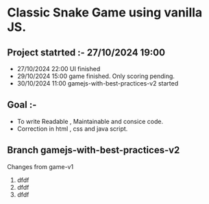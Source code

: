 # Classic Snake Game using vanilla JS.

## Project statrted :- 27/10/2024 19:00

- 27/10/2024 22:00 UI finished
- 29/10/2024 15:00 game finished. Only scoring pending.
- 30/10/2024 11:00 gamejs-with-best-practices-v2 started

## Goal :-

- To write Readable , Maintainable and consice code.
- Correction in html , css and java script.

## Branch gamejs-with-best-practices-v2

Changes from game-v1

1. dfdf
2. dfdf
3. dfdf
